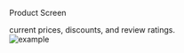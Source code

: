 Product Screen


current prices, discounts, and review ratings.  
![example](https://github.com/user-attachments/assets/b9a57c10-0669-4cc3-982f-b3120fe9dff2)
